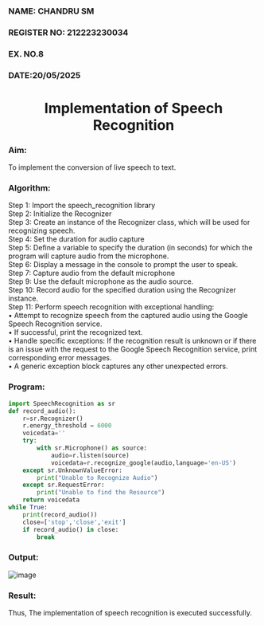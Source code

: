 <H3>NAME: CHANDRU SM</H3>
<H3>REGISTER NO: 212223230034</H3>
<H3>EX. NO.8</H3>
<H3>DATE:20/05/2025</H3>
<H1 ALIGN =CENTER>Implementation of Speech Recognition</H1>
<H3>Aim:</H3> 
 To implement the conversion of live speech to text.<BR>
<h3>Algorithm:</h3>
Step 1: Import the speech_recognition library<Br>
Step 2: Initialize the Recognizer<Br>
Step 3: Create an instance of the Recognizer class, which will be used for recognizing speech.<Br>
Step 4: Set the duration for audio capture<Br>
Step 5: Define a variable to specify the duration (in seconds) for which the program will capture audio from the microphone.<Br>
Step 6: Display a message in the console to prompt the user to speak.<Br>
Step 7: Capture audio from the default microphone<Br>
Step 9: Use the default microphone as the audio source.<Br>
Step 10: Record audio for the specified duration using the Recognizer instance.<Br>
Step 11: Perform speech recognition with exceptional handling:<Br>
•	Attempt to recognize speech from the captured audio using the Google Speech Recognition service.<Br>
•	If successful, print the recognized text.<Br>
•	Handle specific exceptions: If the recognition result is unknown or if there is an issue with the request to the Google Speech Recognition service, print corresponding error messages.<Br>
•	A generic exception block captures any other unexpected errors.<Br>
<H3>Program:</H3>

```python
import SpeechRecognition as sr
def record_audio():
    r=sr.Recognizer()
    r.energy_threshold = 6000
    voicedata=''
    try:
        with sr.Microphone() as source:
            audio=r.listen(source)
            voicedata=r.recognize_google(audio,language='en-US')            
    except sr.UnknownValueError:
        print("Unable to Recognize Audio")
    except sr.RequestError:
        print("Unable to find the Resource")
    return voicedata
while True:
	print(record_audio())
	close=['stop','close','exit']
	if record_audio() in close:
		break
```
<H3> Output:</H3>
 
![image](https://github.com/user-attachments/assets/8c16dec8-a049-484f-9bf2-47c71a472a66)

<H3> Result:</H3>
Thus, The implementation of speech recognition is executed successfully.
